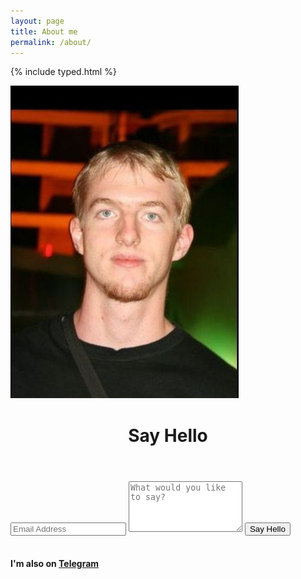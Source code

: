 ```yaml
---
layout: page
title: About me
permalink: /about/
---
```


{% include typed.html %}

![karl](https://raw.githubusercontent.com/Karlheinzniebuhr/karlheinzniebuhr.github.io/master/images/karl.jpg)

<script>
    $(function(){
        $(".element").typed({
            strings: ["Sorry but I have to translate this section from spanish.. Come back soon :)","- Hola soy ^300 Karl ^100 <br> - Una persona ^300 curiosa ^100 <br> - Con ideas ^300 locas ^100 <br> - Odio ^300 aburrirme ^100 <br> - Mayormente duermo tarde porque a la noche me gusta estar ^300 activo ^100 <br> - A la noche es donde me vienen miles de ideas que quiero investigar, e ^300 indagar ^100 <br> - Quisiera cambiar la noche con el día por esa ^300 razón.  ^100 <br> - Una estrategia que tengo es que a veces duermo temprano y me levanto a las 3 am para leer, desde esa hora hasta la madrugada es el mejor tiempo para hacer - eso, nadie interrumpe, casi nadie esta online, no hay trafico, hay silencio, perfecto para leer e ^300 investigar.  ^100 <br> - Siempre quiero saber y aprender ^300 mas ^100 <br> - Me gusta tomar terere mientras jodo en la ^300 computadora ^100 <br> - Internet es donde vivo mayormente, amo al internet porque es una fuente de Información que satisface mi sed de ^300 aprender..  ^100 <br> - Leo libros siempre cuando pueda, aunque cueste estar offline durante el tiempo, mayormente me desconecto a propósito para unas horas cuando leo ^300 libros.  ^100 <br> - A veces entro en Facebook para ver que hay de ^300 nuevo..  ^100 <br> - A veces armo polémicas en los foros de ^300 discusiones..  ^100 <br> - Amo Quora, la red social mas interesante lejos es, porque hay mucha gente que tiene abundante conocimiento, respondiendo preguntas de cualquier ^300 persona.  ^100 <br> - Me gusta salir si es con buenos amigos pero odio estar en fiestas en donde no puedo al menos tener conversaciones buenas con otras personas, por el - volumen de música o lo que ^300 sea.  ^100 <br> - Cuando me propongo algo no suelo descansar hasta ^300 lograrlo..  ^100 <br> - Mi trabajo consiste en darles estructura a electrones dentro de un almacenamiento para hacer cosas raras después con los ^300 mismos.  ^100 <br> - Me ire a hacer un Master en europa ^300 pronto..  ^100 <br> - Este año descubrí que me gusta hacer blogposts de vez en cuando así ^300 que  ^100 <br> - Si tenés alguna idea sobre lo cual se podría hacer un blog post ^300 coméntame ^100 <br> - Ahora ya tenes idea de mi. Cualquier otra duda podes contactarme en Twitter @NiebuhrKarl mi mail karlheinz.niebuhr@gmx.com o mi telegram telegram.me/^300 karlpy ^100 <br>"],
            typeSpeed: 0
        });
    });
</script>

<div class="contact-form">
          <div class="measure">
            <div class="post">
                  <header class="post-header">
                    <h1 class="h2">Say Hello</h1>
                  </header>
                  <article class="post-content">
                  <div class="py2">
                  <form action="https://formspree.io/karlheinzniebuhr@protonmail.com" method="POST" class="">
                    <input type="text" name="email" class="input mobile-block" placeholder="Email Address">
                    <textarea type="text" name="content" class="input mobile-block" rows="5" placeholder="What would you like to say?"></textarea>
                    <input type="submit" class="button button-blue button-big mobile-block" value="Say Hello">
                  </form>
                </div>
        </article>
        <br>
        <h4>I'm also on <a href="https://telegram.me/karlpy">Telegram</a></h4>
    </div>
 </div>
</div>
<span class="element"></span>


